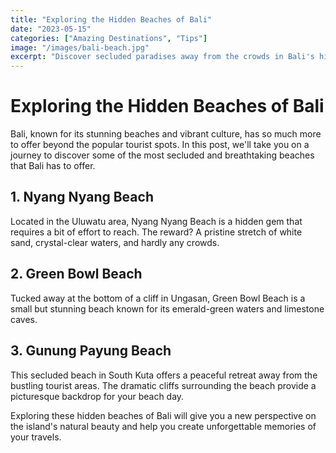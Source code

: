 ```yaml
---
title: "Exploring the Hidden Beaches of Bali"
date: "2023-05-15"
categories: ["Amazing Destinations", "Tips"]
image: "/images/bali-beach.jpg"
excerpt: "Discover secluded paradises away from the crowds in Bali's hidden beaches."
---
```


# Exploring the Hidden Beaches of Bali

Bali, known for its stunning beaches and vibrant culture, has so much more to offer beyond the popular tourist spots. In this post, we'll take you on a journey to discover some of the most secluded and breathtaking beaches that Bali has to offer.

## 1. Nyang Nyang Beach

Located in the Uluwatu area, Nyang Nyang Beach is a hidden gem that requires a bit of effort to reach. The reward? A pristine stretch of white sand, crystal-clear waters, and hardly any crowds.

## 2. Green Bowl Beach

Tucked away at the bottom of a cliff in Ungasan, Green Bowl Beach is a small but stunning beach known for its emerald-green waters and limestone caves.

## 3. Gunung Payung Beach

This secluded beach in South Kuta offers a peaceful retreat away from the bustling tourist areas. The dramatic cliffs surrounding the beach provide a picturesque backdrop for your beach day.

Exploring these hidden beaches of Bali will give you a new perspective on the island's natural beauty and help you create unforgettable memories of your travels.


